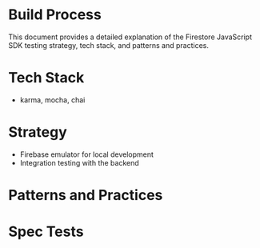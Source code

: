 # Build Process

This document provides a detailed explanation of the Firestore JavaScript SDK testing strategy, tech stack, and patterns and practices.

# Tech Stack
- karma, mocha, chai

# Strategy
- Firebase emulator for local development
- Integration testing with the backend

# Patterns and Practices


# Spec Tests